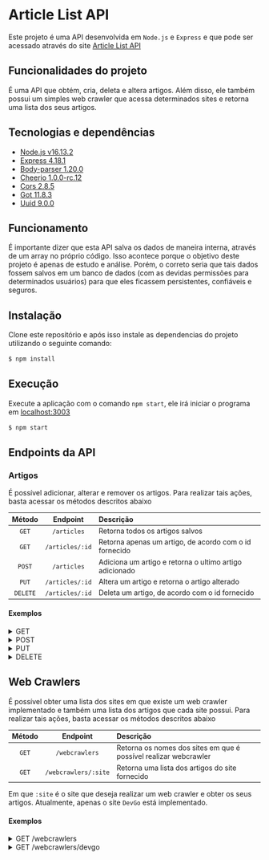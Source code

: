 # Article List API

Este projeto é uma API desenvolvida em `Node.js` e `Express` e que pode ser acessado através do site [Article List API](https://article-list-api.herokuapp.com)

## Funcionalidades do projeto

É uma API que obtém, cria, deleta e altera artigos. Além disso, ele também possui um simples web crawler que acessa determinados sites e retorna uma lista dos seus artigos.

## Tecnologias e dependências

-   [Node.js v16.13.2](https://nodejs.org/en/)
-   [Express 4.18.1](https://expressjs.com/pt-br/)
-   [Body-parser 1.20.0](https://www.npmjs.com/package/body-parser)
-   [Cheerio 1.0.0-rc.12](https://cheerio.js.org)
-   [Cors 2.8.5](https://www.npmjs.com/package/cors)
-   [Got 11.8.3](https://www.npmjs.com/package/got)
-   [Uuid 9.0.0](https://www.npmjs.com/package/uuid)

## Funcionamento

É importante dizer que esta API salva os dados de maneira interna, através de um array no próprio código. Isso acontece porque o objetivo deste projeto é apenas de estudo e análise. Porém, o correto seria que tais dados fossem salvos em um banco de dados (com as devidas permissões para determinados usuários) para que eles ficassem persistentes, confiáveis e seguros.

## Instalação

Clone este repositório e após isso instale as dependencias do projeto utilizando o seguinte comando:

```sh
$ npm install
```

## Execução

Execute a aplicação com o comando `npm start`, ele irá iniciar o programa em [localhost:3003](http://localhost:3003)

```sh
$ npm start
```

## Endpoints da API

### Artigos

É possível adicionar, alterar e remover os artigos. Para realizar tais ações, basta acessar os métodos descritos abaixo

|  Método  |    Endpoint     | Descrição                                               |
| :------: | :-------------: | :------------------------------------------------------ |
|  `GET`   |   `/articles`   | Retorna todos os artigos salvos                         |
|  `GET`   | `/articles/:id` | Retorna apenas um artigo, de acordo com o id fornecido  |
|  `POST`  |   `/articles`   | Adiciona um artigo e retorna o ultimo artigo adicionado |
|  `PUT`   | `/articles/:id` | Altera um artigo e retorna o artigo alterado            |
| `DELETE` | `/articles/:id` | Deleta um artigo, de acordo com o id fornecido          |

#### Exemplos

<details>
  <summary>GET</summary>
  
  - Request
  
  ```
  localhost:3003/articles ou https://article-list-api.herokuapp.com/articles
  ```
  - Response
  ```
  [
    {
      "id":"d6e17e23-010b-4177-b519-7a87a5d1876f",
      "titulo":"O que são testes automatizados",
      "link":"https://devgo.com.br/o-que-sao-testes-automatizados",
      "data":"2022-09-18T21:52:55.108Z"
    }
  ]
  ```
</details>

<details>
  <summary>POST</summary>
  
  - Request
  
  Para realizar um POST, utilize um software como o [Postman](https://www.postman.com) e observe a imagem abaixo:

![post](readme_images/post.png "post")

Atenção para o fato de que no Body o formato a ser usado é o `x-www-form-urlencoded` e de que os atributos `titulo` e `link` são obrigatórios.

O URL pode ser um dos dois:

```
localhost:3003/articles:id ou https://article-list-api.herokuapp.com/articles
```

-   Response

```
{
    "id": "0ed15894-59b5-4857-8730-287b522cebc7",
    "titulo": "Um novo artigo",
    "link": "https://example.com",
    "data": "2022-09-24T21:47:20.018Z"
}
```

</details>

<details>
  <summary>PUT</summary>
  
  - Request
  
  Para realizar um PUT, utilize um software como o [Postman](https://www.postman.com) e observe a imagem abaixo:

![post](readme_images/put.png "post")

Atenção para o fato de que no Body o formato a ser usado é o `x-www-form-urlencoded`

O URL pode ser um dos dois:

```
localhost:3003/articles/:id ou https://article-list-api.herokuapp.com/articles/:id
```

Em que o `:id` é o id do artigo a ser modificado

-   Response

```
{
    "id": "0ed15894-59b5-4857-8730-287b522cebc7",
    "titulo": "Um novo artigo parte 2",
    "link": "https://example2.com",
    "data": "2022-09-24T21:47:20.018Z"
}
```

</details>

<details>
  <summary>DELETE</summary>
  
  - Request
  
  Para realizar um DELETE, utilize um software como o [Postman](https://www.postman.com) e observe a imagem abaixo:

![post](readme_images/delete.png "post")

O URL pode ser um dos dois:

```
localhost:3003/articles/:id ou https://article-list-api.herokuapp.com/articles/:id
```

Em que o `:id` é o id do artigo a ser deletado

-   Response

```
The article was sucessfully deleted
```

</details>

## Web Crawlers

É possível obter uma lista dos sites em que existe um web crawler implementado e também uma lista dos artigos que cada site possui. Para realizar tais ações, basta acessar os métodos descritos abaixo

| Método |       Endpoint       | Descrição                                                        |
| :----: | :------------------: | :--------------------------------------------------------------- |
| `GET`  |    `/webcrawlers`    | Retorna os nomes dos sites em que é possível realizar webcrawler |
| `GET`  | `/webcrawlers/:site` | Retorna uma lista dos artigos do site fornecido                  |

Em que `:site` é o site que deseja realizar um web crawler e obter os seus artigos. Atualmente, apenas o site `DevGo` está implementado.

#### Exemplos

<details>
  <summary>GET /webcrawlers</summary>
  
  - Request
  
  ```
  localhost:3003/webcrawlers ou https://article-list-api.herokuapp.com/webcrawlers
  ```
  - Response
  ```
  [
      {
          "nome": "DevGo"
      }
  ]
  ```
</details>

<details>
  <summary>GET /webcrawlers/devgo</summary>
  
  - Request
  
  ```
  localhost:3003/webcrawlers/devgo ou https://article-list-api.herokuapp.com/webcrawlers/devgo
  ```
  - Response
  ```
  [
      {
          "titulo": "O que são testes automatizados",
          "link": "https://devgo.com.br/o-que-sao-testes-automatizados"
      },
      {
          "titulo": "Como fazemos o Gitflow",
          "link": "https://devgo.com.br/como-fazemos-o-gitflow"
      },
      {
          "titulo": "O que é Atomic Design",
          "link": "https://devgo.com.br/o-que-e-atomic-design"
      },
      .
      .
      .
  ]
  ```
</details>
